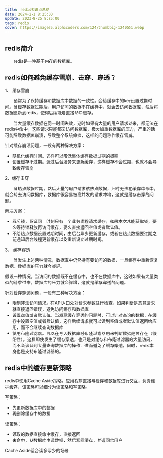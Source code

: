 ```yaml
---
title: redis知识点总结
date: 2024-2-1 8:25:00
update: 2023-8-25 8:25:00
tags: redis
cover: https://images5.alphacoders.com/124/thumbbig-1240551.webp
---
```


## redis简介
&emsp;&emsp;redis是一种基于内存的数据库。

## redis如何避免缓存雪崩、击穿、穿透？
1、 缓存雪崩

&emsp;&emsp;通常为了保持缓存和数据库中数据的一致性。会给缓存中的key设置过期时间。当缓存数据过期后，用户访问的数据不在缓存中，就会去访问数据库，然后将数据更新到redis，使得后续能够直接命中缓存。

&emsp;&emsp;当大量缓存数据在同一时间失效，这时如果有大量的用户请求过来，都无法在redis中命中，这些请求只能都去访问数据库，极大加重数据库的压力，严重的话可能导致数据库崩溃，导致整个系统瘫痪，这样的问题称作缓存雪崩。

针对缓存崩溃问题，一般有两种解决方案：
- 随机化缓存时间。这样可以降低集体缓存数据过期的概率
- 设置缓存不过期。通过后台服务来更新缓存，这样缓存不会过期，也就不会导致缓存雪崩

2、缓存击穿

&emsp;&emsp;当热点数据过期，然后大量的用户请求该热点数据，此时无法在缓存中命中，就会转去访问数据库，数据库很容易被高并发的请求冲垮，这就是缓存击穿的问题。

解决方案：
- 互斥锁，保证同一时刻只有一个业务线程请求缓存，如果本次未能获取锁，要么等待锁释放再访问缓存，要么直接返回空值或者默认值。
- 不给热点数据设置过期时间，由后台异步更新缓存，或者在热点数据要过期之前通知后台线程更新缓存以及重新设立过期时间。

3、 缓存穿透

&emsp;&emsp;当发生上述两种情况，数据库中仍然持有要访问的数据，一旦缓存中重新恢复数据，数据库的压力就会减轻。

假设一种情况，当访问的数据既不在缓存中，也不在数据库中，这时如果有大量类似的请求过来，数据库的压力就会骤增，这就是缓存穿透的问题。

针对缓存穿透问题，一般有三种解决方案：
- 限制非法访问请求。在API入口处对请求参数进行检查，如果判断是恶意请求就直接返回错误，避免访问缓存和数据库
- 设置空值或者默认值。当发现缓存穿透的问题时，可以针对查询的数据，在缓存中设置空值或者默认值，这样后续请求就可以读到空值或者默认值返回给应用，而不会继续查询数据库
- 使用布隆过滤器。可以在写入数据库时布隆过滤器用来判断数据是否存在（假阳性）。这样即使发生了缓存穿透，也只是对缓存和布隆过滤器的大量访问，而不会涉及到大量查询数据库的操作，进而避免了缓存穿透。同时，redis本身也是支持布隆过滤器的。

## redis中的缓存更新策略
redis中使用Cache Aside策略。应用程序直接与缓存和数据库进行交互，负责维护缓存，该策略可以细分为读策略和写策略。

写策略：
- 先更新数据库中的数据
- 再删除缓存中的数据

读策略：
- 读取的数据直接命中缓存，直接返回
- 未命中，从数据库中读数据，然后写回缓存，并返回给用户

Cache Aside适合读多写少的场景
